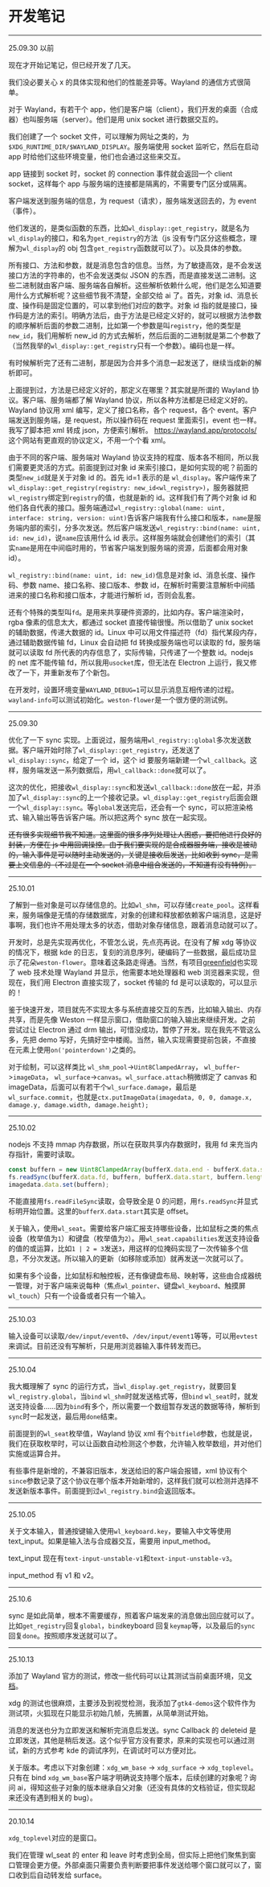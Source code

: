 # 开发笔记

---

25.09.30 以前

现在才开始记笔记，但已经开发了几天。

我们没必要关心 x 的具体实现和他们的性能差异等。Wayland 的通信方式很简单。

对于 Wayland，有若干个 app，他们是客户端（client），我们开发的桌面（合成器）也叫服务端（server）。他们是用 unix socket 进行数据交互的。

我们创建了一个 socket 文件，可以理解为网址之类的，为`$XDG_RUNTIME_DIR/$WAYLAND_DISPLAY`。服务端使用 socket 监听它，然后在启动 app 时给他们这些环境变量，他们也会通过这些来交互。

app 链接到 socket 时，socket 的 connection 事件就会返回一个 client socket，这样每个 app 与服务端的连接都是隔离的，不需要专门区分或隔离。

客户端发送到服务端的信息，为 request（请求），服务端发送回去的，为 event（事件）。

他们发送的，是类似函数的东西，比如`wl_display::get_registry`，就是名为`wl_display`的接口，和名为`get_registry`的方法（js 没有专门区分这些概念，理解为`wl_display`的 obj 包含`get_registry`函数就可以了）。以及具体的参数。

所有接口、方法和参数，就是消息包含的信息。当然，为了敏捷高效，是不会发送接口方法的字符串的，也不会发送类似 JSON 的东西，而是直接发送二进制。这些二进制就由客户端、服务端各自解析。这些解析依赖什么呢，他们是怎么知道要用什么方式解析呢？这些细节我不清楚，全部交给 ai 了。首先，对象 id、消息长度、操作码是固定位置的，可以拿到他们对应的数字。对象 id 指的就是接口，操作码是方法的索引。明确方法后，由于方法是已经定义好的，就可以根据方法参数的顺序解析后面的参数二进制，比如第一个参数是叫`registry`，他的类型是`new_id`，我们用解析 new_id 的方式去解析，然后后面的二进制就是第二个参数了（当然我举的`wl_display::get_registry`只有一个参数）。编码也是一样。

有时候解析完了还有二进制，那是因为合并多个消息一起发送了，继续当成新的解析即可。

上面提到过，方法是已经定义好的，那定义在哪里？其实就是所谓的 Wayland 协议。客户端、服务端都了解 Wayland 协议，所以各种方法都是已经定义好的。Wayland 协议用 xml 编写，定义了接口名称，各个 request，各个 event。客户端发送到服务端，是 request，所以操作码在 request 里面索引，event 也一样。我写了脚本把 xml 转成 json，方便索引解析。 https://wayland.app/protocols/ 这个网站有更直观的协议定义，不用一个个看 xml。

由于不同的客户端、服务端对 Wayland 协议支持的程度、版本各不相同，所以我们需要更灵活的方式。前面提到过对象 id 来索引接口，是如何实现的呢？前面的类型`new_id`就是关于对象 id 的。首先 id=1 表示的是 `wl_display`。客户端传来了`wl_display::get_registry(registry: new_id<wl_registry>)`，服务器就把`wl_registry`绑定到`registry`的值，也就是新的 id。这样我们有了两个对象 id 和他们各自代表的接口。服务端通过`wl_registry::global(name: uint, interface: string, version: uint)`告诉客户端我有什么接口和版本，`name`是服务端内部的索引，分多次发送。然后客户端发送`wl_registry::bind(name: uint, id: new_id)`，说`name`应该用什么 id 表示。这样服务端就会创建他们的索引（其实`name`是用在中间临时用的，节省客户端发到服务端的资源，后面都会用对象 id）。

`wl_registry::bind(name: uint, id: new_id)`信息是对象 id、消息长度、操作码、参数 name、接口名称、接口版本、参数 id，在解析时需要注意解析中间插进来的接口名称和接口版本，才能进行解析 id，否则会乱套。

还有个特殊的类型叫`fd`。是用来共享硬件资源的，比如内存。客户端渲染时，rgba 像素的信息太大，都通过 socket 直接传输很慢。所以借助了 unix socket 的辅助数据，传递大数据的 id。Linux 中可以用文件描述符（fd）指代某段内存，通过辅助数据传输 fd，Linux 会自动把 fd 转换成服务端也可以读取的 fd，服务端就可以读取 fd 所代表的内存信息了，实际传输，只传递了一个整数 id。nodejs 的 net 库不能传输 fd，所以我用`usocket`库，但无法在 Electron 上运行，我又修改了一下，并重新发布了个新包。

在开发时，设置环境变量`WAYLAND_DEBUG=1`可以显示消息互相传递的过程。`wayland-info`可以测试初始化。`weston-flower`是一个很方便的测试例。

---

25.09.30

优化了一下 sync 实现。上面说过，服务端用`wl_registry::global`多次发送数据。客户端开始时除了`wl_display::get_registry`，还发送了`wl_display::sync`，给定了一个 id，这个 id 要服务端新建一个`wl_callback`。这样，服务端发送一系列数据后，用`wl_callback::done`就可以了。

这次的优化，把接收`wl_display::sync`和发送`wl_callback::done`放在一起，并添加了`wl_display::sync`的上一个接收记录。`wl_display::get_registry`后面会跟一个`wl_display::sync`。等`global`发送完后，还会有一个 sync，可以把渲染格式、输入输出等告诉客户端。所以把这两个 sync 放在一起实现。

~~还有很多实现细节我不知道。这里面的很多序列处理让人困惑，要把他进行良好的封装，方便在 js 中用回调操控。由于我们要实现的是合成器服务端，接收是被动的，输入事件是可以随时主动发送的，关键是接收后发送，比如收到 sync，是需要上文信息的（不过是在一个 socket 消息中组合发送的，不知道有没有特例）。~~

---

25.10.01

了解到一些对象是可以存储信息的。比如`wl_shm`，可以存储`create_pool`。这样看来，服务端像是无情的存储数据库，对象的创建和释放都依赖客户端消息，这是好事啊，我们也许不用处理太多的状态，借助对象存储信息，跟着消息动就可以了。

开发时，总是先实现再优化，不管怎么说，先点亮再说。在没有了解 xdg 等协议的情况下，根据 kde 的日志，复刻的消息序列，硬编码了一些数据，最后成功显示了花朵`weston-flower`。意味着这条路走得通。当然，有项目[greenfield](https://greenfield.app/)也实现了 web 技术处理 Wayland 并显示，他需要本地处理器和 web 浏览器来实现，但现在，我们用 Electron 直接实现了，socket 传输的 fd 是可以读取的，可以显示的！

鉴于快速开发，项目就先不实现太多与系统直接交互的东西，比如输入输出、内存共享，而是先像 Weston 一样显示窗口，借助窗口的输入输出来继续开发。之前尝试过让 Electron 通过 drm 输出，可惜没成功，暂停了开发。现在我先不管这么多，先把 demo 写好，先搞好空中楼阁。当然，输入实现需要提前包装，不直接在元素上使用`on('pointerdown')`之类的。

对于绘制，可以这样类比 `wl_shm_pool`->`Uint8ClampedArray`， `wl_buffer`->`imageData`， `wl_surface`->`canvas`。`wl_surface.attach`稍微绑定了 canvas 和 imageData，后面可以有若干个`wl_surface.damage`，最后是`wl_surface.commit`，也就是`ctx.putImageData(imagedata, 0, 0, damage.x, damage.y, damage.width, damage.height);`

---

25.10.02

nodejs 不支持 mmap 内存数据，所以在获取共享内存数据时，我用 fd 来充当内存指针，需要时读取。

```ts
const buffern = new Uint8ClampedArray(bufferX.data.end - bufferX.data.start);
fs.readSync(bufferX.data.fd, buffern, bufferX.data.start, buffern.length, 0);
imagedata.data.set(buffern);
```

不能直接用`fs.readFileSync`读取，会导致全是 0 的问题，用`fs.readSync`并显式标明开始位置。这里的`bufferX.data.start`其实是 offset。

关于输入，使用`wl_seat`。需要给客户端汇报支持哪些设备，比如鼠标之类的焦点设备（枚举值为`1`）和键盘（枚举值为`2`）。用`wl_seat.capabilities`发送支持设备的值的或运算，比如`1 | 2 = 3`发送`3`，用这样的位掩码实现了一次传输多个信息，不分次发送。所以输入的更新（如移除或添加）就再发送一次就可以了。

如果有多个设备，比如鼠标和触控板，还有像键盘布局、映射等，这些由合成器统一管理，对于客户端来说每种（焦点`wl_pointer`、键盘`wl_keyboard`、触摸屏`wl_touch`）只有一个设备或者只有一个输入。

---

25.10.03

输入设备可以读取`/dev/input/event0`、`/dev/input/event1`等等，可以用`evtest`来调试。目前还没有写解析，只是用浏览器输入事件转发而已。

---

25.10.04

我大概理解了 sync 的运行方式，当`wl_display.get_registry`，就要回复`wl_registry.global`，当`bind` `wl_shm`时就发送格式等，但`bind` `wl_seat`时，就发送支持设备……因为`bind`有多个，所以需要一个数组暂存发送的数据等待，解析到`sync`时一起发送，最后用`done`结束。

前面提到的`wl_seat`枚举值，Wayland 协议 xml 有个`bitfield`参数，也就是说，我们在获取枚举时，可以让函数自动检测这个参数，允许输入枚举数组，并对他们实施或运算合并。

有些事件是新增的，不兼容旧版本，发送给旧的客户端会报错，xml 协议有个`since`参数记录了这个协议在哪个版本开始新增的，这样我们就可以检测并选择不发送新版本事件。前面提到过`wl_registry.bind`会返回版本。

---

25.10.05

关于文本输入，普通按键输入使用`wl_keyboard.key`，要输入中文等使用 text_input。如果是输入法与合成器交互，需要用 input_method。

text_input 现在有`text-input-unstable-v1`和`text-input-unstable-v3`。

input_method 有 v1 和 v2。

---

25.10.6

sync 是如此简单，根本不需要缓存，照着客户端发来的消息做出回应就可以了。比如`get_registry`回复`global`，`bind`keyboard 回复`keymap`等，以及最后的`sync`回复`done`。按照顺序发送就可以了。

---

25.10.13

添加了 Wayland 官方的测试，修改一些代码可以让其测试当前桌面环境，见[文档](../test/offical/readme.md)。

xdg 的测试也很麻烦，主要涉及到视觉检测，我添加了`gtk4-demos`这个软件作为测试项，火狐现在只能显示初始几帧，先搁置，从简单测试开始。

消息的发送也分为立即发送和解析完消息后发送。sync Callback 的 deleteid 是立即发送，其他是稍后发送。这个似乎官方没有要求，原来的实现也可以通过测试，新的方式参考 kde 的调试序列，在调试时可以方便对比。

关于版本。考虑以下对象创建：`xdg_wm_base` -> `xdg_surface` -> `xdg_toplevel`。只有在 bind `xdg_wm_base`客户端才明确说支持哪个版本，后续创建的对象呢？询问 ai，得知这些子对象的版本继承自父对象（还没有具体的文档验证，但实现起来还没有遇到相关的 bug）。

---

20.10.14

`xdg_toplevel`对应的是窗口。

我们在管理 wl_seat 的 enter 和 leave 时考虑到全局，但实际上把他们聚焦到窗口管理会更方便。外部桌面只需要负责判断要把事件发送给哪个窗口就可以了，窗口收到后自动转发给 surface。
